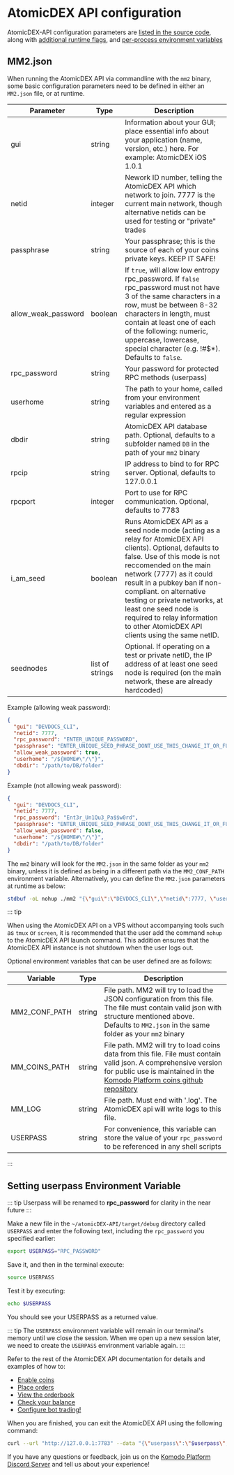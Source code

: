 # AtomicDEX API configuration

AtomicDEX-API configuration parameters are [listed in the source code](https://github.com/KomodoPlatform/atomicDEX-API/blob/mm2.1/mm2src/mm2.rs#L126), along with [additional runtime flags](https://github.com/KomodoPlatform/atomicDEX-API/blob/mm2.1/mm2src/mm2.rs#L115), and [per-process environment variables](https://github.com/KomodoPlatform/atomicDEX-API/blob/mm2.1/mm2src/mm2.rs#L171)


## MM2.json

When running the AtomicDEX API via commandline with the `mm2` binary, some basic configuration parameters need to be defined in either an `MM2.json` file, or at runtime.

| Parameter    | Type              | Description                     |
| ------------ | ------------------| ----------------------------------------------------------------------------------------------------------------------------------------------------------- |
| gui          | string            | Information about your GUI; place essential info about your application (name, version, etc.) here. For example: AtomicDEX iOS 1.0.1                        |
| netid        | integer           | Nework ID number, telling the AtomicDEX API which network to join. 7777 is the current main network, though alternative netids can be used for testing or "private" trades |
| passphrase   | string            | Your passphrase; this is the source of each of your coins private keys. KEEP IT SAFE!                                                                       |
| allow_weak_password   | boolean  | If `true`, will allow low entropy rpc_password. If `false` rpc_password must not have 3 of the same characters in a row, must be between 8-32 characters in length, must contain at least one of each of the following: numeric, uppercase, lowercase, special character (e.g. !#$*). Defaults to `false`.                                                                        |
| rpc_password | string            | Your password for protected RPC methods (userpass)                                                                                                          |
| userhome     | string            | The path to your home, called from your environment variables and entered as a regular expression                                                           |
| dbdir        | string            | AtomicDEX API database path. Optional, defaults to a subfolder named `DB` in the path of your `mm2` binary                                                  |
| rpcip        | string            | IP address to bind to for RPC server. Optional, defaults to 127.0.0.1                                                                                       |
| rpcport      | integer           | Port to use for RPC communication. Optional, defaults to 7783                                                                                               |
| i_am_seed    | boolean           | Runs AtomicDEX API as a seed node mode (acting as a relay for AtomicDEX API clients). Optional, defaults to false. Use of this mode is not reccomended on the main network (7777) as it could result in a pubkey ban if non-compliant. on alternative testing or private networks, at least one seed node is required to relay information to other AtomicDEX API clients using the same netID.                                            |
| seednodes    | list of strings   | Optional. If operating on a test or private netID, the IP address of at least one seed node is required (on the main network, these are already hardcoded)  |


Example (allowing weak password):

```json
{
  "gui": "DEVDOCS_CLI",
  "netid": 7777,
  "rpc_password": "ENTER_UNIQUE_PASSWORD",
  "passphrase": "ENTER_UNIQUE_SEED_PHRASE_DONT_USE_THIS_CHANGE_IT_OR_FUNDS_NOT_SAFU",
  "allow_weak_password": true,
  "userhome": "/${HOME#\"/\"}",
  "dbdir": "/path/to/DB/folder"
}
```

Example (not allowing weak password):

```json
{
  "gui": "DEVDOCS_CLI",
  "netid": 7777,
  "rpc_password": "Ent3r_Un1Qu3_Pa$$w0rd",
  "passphrase": "ENTER_UNIQUE_SEED_PHRASE_DONT_USE_THIS_CHANGE_IT_OR_FUNDS_NOT_SAFU",
  "allow_weak_password": false,
  "userhome": "/${HOME#\"/\"}",
  "dbdir": "/path/to/DB/folder"
}
```

The `mm2` binary will look for the `MM2.json` in the same folder as your `mm2` binary, unless it is defined as being in a different path via the `MM2_CONF_PATH` environment variable.
Alternatively, you can define the `MM2.json` parameters at runtime as below:

```bash
stdbuf -oL nohup ./mm2 "{\"gui\":\"DEVDOCS_CLI\",\"netid\":7777, \"userhome\":\"/${HOME#"/"}\", \"passphrase\":\"ENTER_UNIQUE_SEED_PHRASE_DONT_USE_THIS_CHANGE_IT_FUNDS_OR_NOT_SAFU\", \"rpc_password\":\"Ent3r_Un1Qu3_Pa$$w0rd\"}" &
```

::: tip

When using the AtomicDEX API on a VPS without accompanying tools such as `tmux` or `screen`, it is recommended that the user add the command `nohup` to the AtomicDEX API launch command. This addition ensures that the AtomicDEX API instance is not shutdown when the user logs out.


Optional environment variables that can be user defined are as follows:

| Variable      | Type              | Description                     |
| ------------- | ------------------| ----------------------------------------------------------------------------------------------------------------------------------------------------------- |
| MM2_CONF_PATH | string            | File path. MM2 will try to load the JSON configuration from this file. The file must contain valid json with structure mentioned above. Defaults to `MM2.json` in the same folder as your `mm2` binary |
| MM_COINS_PATH | string            | File path. MM2 will try to load coins data from this file. File must contain valid json. A comprehensive version for public use is maintained in the [Komodo Platform coins github repository](https://github.com/KomodoPlatform/coins/blob/master/coins)  |
| MM_LOG        | string            | File path. Must end with '.log'. The AtomicDEX api will write logs to this file. |
| USERPASS      | string            | For convenience, this variable can store the value of your `rpc_password` to be referenced in any shell scripts |

:::

## Setting userpass Environment Variable

::: tip
Userpass will be renamed to <b>rpc_password</b> for clarity in the near future
:::

Make a new file in the `~/atomicDEX-API/target/debug` directory called `USERPASS` and enter the following text, including the `rpc_password` you specified earlier:

```bash
export USERPASS="RPC_PASSWORD"
```

Save it, and then in the terminal execute:

```bash
source USERPASS
```

Test it by executing:

```bash
echo $USERPASS
```

You should see your USERPASS as a returned value.

::: tip
The `USERPASS` environment variable will remain in our terminal's memory until we close the session. When we open up a new session later, we need to create the `USERPASS` environment variable again. 
:::

Refer to the rest of the AtomicDEX API documentation for details and examples of how to:
* [Enable coins](../../atomicdex-api-legacy/electrum.html)
* [Place orders](../../atomicdex-api-legacy/buy.html)
* [View the orderbook](../../atomicdex-api-legacy/orderbook.html) 
* [Check your balance](../../atomicdex-api-legacy/my_balance.html)
* [Configure bot trading!](../../atomicdex-api-20-dev/start_simple_market_maker_bot.html)

When you are finished, you can exit the AtomicDEX API using the following command:

```bash
curl --url "http://127.0.0.1:7783" --data "{\"userpass\":\"$userpass\",\"method\":\"stop\"}"
```

If you have any questions or feedback, join us on the [Komodo Platform Discord Server](https://komodoplatform.com/discord) and tell us about your experience!
